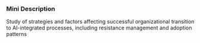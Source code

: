 ### Mini Description

Study of strategies and factors affecting successful organizational transition to AI-integrated processes, including resistance management and adoption patterns
